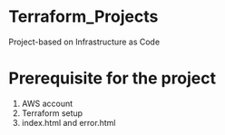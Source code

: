 # Terraform_Projects
Project-based on Infrastructure as Code 

# Prerequisite for the project 
1. AWS account
2. Terraform setup
3. index.html and error.html
